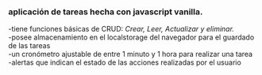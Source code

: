 ### aplicación de tareas hecha con javascript vanilla.  
-tiene funciones básicas de CRUD: *Crear, Leer, Actualizar y eliminar.*   
-posee almacenamiento en el localstorage del navegador para el guardado de las tareas   
-un cronómetro ajustable de entre 1 minuto y 1 hora para realizar una tarea   
-alertas que indican el estado de las acciones realizadas por el usuario